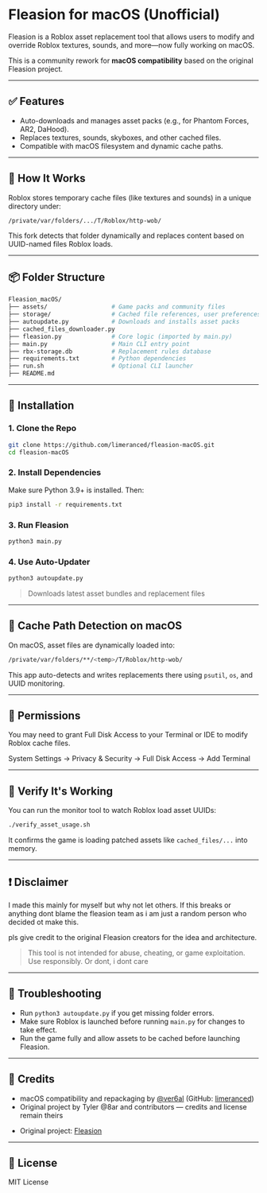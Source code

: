 # Fleasion for macOS (Unofficial)

Fleasion is a Roblox asset replacement tool that allows users to modify and override Roblox textures, sounds, and more—now fully working on macOS.

This is a community rework for **macOS compatibility** based on the original Fleasion project.

---

## ✅ Features

* Auto-downloads and manages asset packs (e.g., for Phantom Forces, AR2, DaHood).
* Replaces textures, sounds, skyboxes, and other cached files.
* Compatible with macOS filesystem and dynamic cache paths.

---

## 🧠 How It Works

Roblox stores temporary cache files (like textures and sounds) in a unique directory under:

```
/private/var/folders/.../T/Roblox/http-wob/
```

This fork detects that folder dynamically and replaces content based on UUID-named files Roblox loads.

---

## 📦 Folder Structure

```sh
Fleasion_macOS/
├── assets/                  # Game packs and community files
├── storage/                 # Cached file references, user preferences
├── autoupdate.py            # Downloads and installs asset packs
├── cached_files_downloader.py
├── fleasion.py              # Core logic (imported by main.py)
├── main.py                  # Main CLI entry point
├── rbx-storage.db           # Replacement rules database
├── requirements.txt         # Python dependencies
├── run.sh                   # Optional CLI launcher
├── README.md
```

---

## 🚀 Installation

### 1. Clone the Repo

```bash
git clone https://github.com/limeranced/fleasion-macOS.git
cd fleasion-macOS
```

### 2. Install Dependencies

Make sure Python 3.9+ is installed. Then:

```bash
pip3 install -r requirements.txt
```

### 3. Run Fleasion

```bash
python3 main.py
```

### 4. Use Auto-Updater

```bash
python3 autoupdate.py
```

> Downloads latest asset bundles and replacement files

---

## 📁 Cache Path Detection on macOS

On macOS, asset files are dynamically loaded into:

```bash
/private/var/folders/**/<temp>/T/Roblox/http-wob/
```

This app auto-detects and writes replacements there using `psutil`, `os`, and UUID monitoring.

---

## 🔐 Permissions

You may need to grant Full Disk Access to your Terminal or IDE to modify Roblox cache files.

System Settings → Privacy & Security → Full Disk Access → Add Terminal

---

## 🧪 Verify It's Working

You can run the monitor tool to watch Roblox load asset UUIDs:

```bash
./verify_asset_usage.sh
```

It confirms the game is loading patched assets like `cached_files/...` into memory.

---

## ❗ Disclaimer

I made this mainly for myself but why not let others. If this breaks or anything dont blame the fleasion team as i am just a random person who decided ot make this. 

pls give credit to the original Fleasion creators for the idea and architecture.

> This tool is not intended for abuse, cheating, or game exploitation. Use responsibly. Or dont, i dont care

---

## 🧰 Troubleshooting

* Run `python3 autoupdate.py` if you get missing folder errors.
* Make sure Roblox is launched before running `main.py` for changes to take effect.
* Run the game fully and allow assets to be cached before launching Fleasion.

---

## 🙌 Credits

* macOS compatibility and repackaging by [@ver6al](https://discord.com/users/1121335931656478740) (GitHub: [limeranced](https://github.com/limeranced))
* Original project by Tyler @8ar and contributors — credits and license remain theirs
- Original project: [Fleasion](https://github.com/CroppingFlea479/Fleasion)

---

## 📎 License

MIT License

